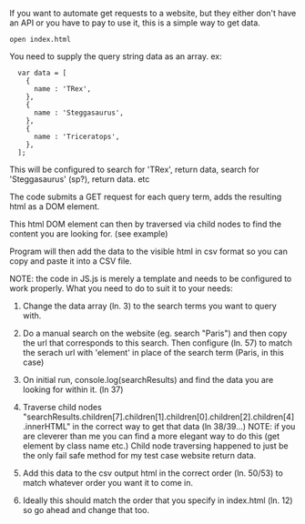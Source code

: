 If you want to automate get requests to a website, but they either don't have an API or you have to pay to use it, this is a simple way to get data.

    open index.html
    
You need to supply the query string data as an array.  ex:

      var data = [
        {
          name : 'TRex',
        },
        {
          name : 'Steggasaurus',
        },
        {
          name : 'Triceratops',
        },
      ];
      
This will be configured to search for 'TRex', return data, search for 'Steggasaurus' (sp?), return data. etc

The code submits a GET request for each query term, adds the resulting html as a DOM element.

This html DOM element can then by traversed via child nodes to find the content you are looking for. (see example)

Program will then add the data to the visible html in csv format so you can copy and paste it into a CSV file.

NOTE: the code in JS.js is merely a template and needs to be configured to work properly.  What you need to do to suit it to your needs:

1.  Change the data array (ln. 3) to the search terms you want to query with.

2.  Do a manual search on the website (eg. search "Paris") and then copy the url that corresponds to this search.  Then configure (ln. 57) to match the serach url with 'element' in place of the search term (Paris, in this case)

3.  On initial run, console.log(searchResults) and find the data you are looking for within it. (ln 37)

4.  Traverse child nodes "searchResults.children[7].children[1].children[0].children[2].children[4].innerHTML" in the correct way to get that data (ln 38/39...)  NOTE: if you are cleverer than me you can find a more elegant way to do this (get element by class name etc.)  Child node traversing happened to just be the only fail safe method for my test case website return data.

5. Add this data to the csv output html in the correct order (ln. 50/53) to match whatever order you want it to come in.

6. Ideally this should match the order that you specify in index.html (ln. 12) so go ahead and change that too.
